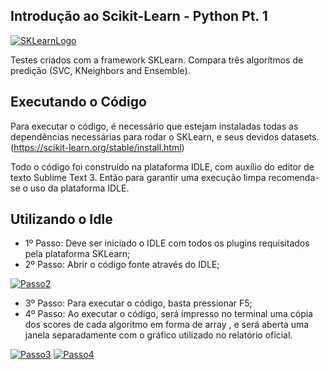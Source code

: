 ## Introdução ao Scikit-Learn - Python Pt. 1

[![SKLearnLogo](https://scikit-learn.org/stable/_static/scikit-learn-logo-small.png)](https://scikit-learn.org/)

Testes criados com a framework SKLearn. Compara três algorítmos de predição (SVC, KNeighbors and Ensemble).

## Executando o Código

Para executar o código, é necessário que estejam instaladas todas as dependências necessárias para rodar o SKLearn, e seus devidos datasets.
(https://scikit-learn.org/stable/install.html)

Todo o código foi construído na plataforma IDLE, com auxílio do editor de texto Sublime Text 3. Então para garantir uma execução limpa recomenda-se o uso da plataforma IDLE.

## Utilizando o Idle

- 1º Passo: Deve ser iniciado o IDLE com todos os plugins requisitados pela plataforma SKLearn;
- 2º Passo: Abrir o código fonte através do IDLE;

[![Passo2](https://imgur.com/n21jReA.png)](https://imgur.com/n21jReA.png)

- 3º Passo: Para executar o código, basta pressionar F5;
- 4º Passo: Ao executar o código, será impresso no terminal uma cópia dos scores de cada algorítmo em forma de array
, e será aberta uma janela separadamente com o gráfico utilizado no relatório oficial.

[![Passo3](https://imgur.com/NAj36L4.png)](https://imgur.com/NAj36L4.png)
[![Passo4](https://imgur.com/8boocLi.png)](https://imgur.com/8boocLi.png)

```python

```
